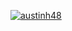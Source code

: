 [![austinh48](https://circleci.com/gh/austinh48/SSW567.svg?style=svg)](https://app.circleci.com/pipelines/github/austinh48/SSW567?branch=main&filter=all)
